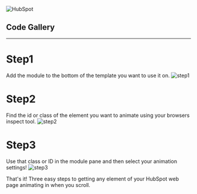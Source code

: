 ![HubSpot](https://cdn2.hubspot.net/hubfs/327485/HubSpot%20Wordmark%20-%20Full%20Color.png "HubSpot")
## Code Gallery

---

# Step1
Add the module to the bottom of the template you want to use it on.
![step1](https://www.adherecreative.com/hs-fs/hubfs/2018-08-06_13-48-30-1.gif?width=500&name=2018-08-06_13-48-30-1.gif "Step1")

# Step2
 Find the id or class of the element you want to animate using your browsers inspect tool.
![step2](https://www.adherecreative.com/hs-fs/hubfs/2018-08-06_14-42-58.gif?width=500&name=2018-08-06_14-42-58.gif"Step2")

# Step3
 Use that class or ID in the module pane and then select your animation settings! 
![step3](https://www.adherecreative.com/hs-fs/hubfs/2018-08-06_14-48-49.gif?width=500&name=2018-08-06_14-48-49.gif"Step3")

That's it! Three easy steps to getting any element of your HubSpot web page animating in when you scroll.


